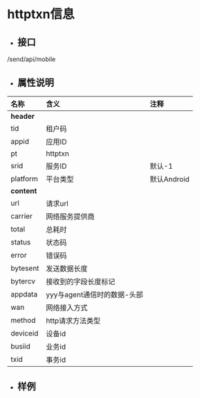 # httptxn信息

* ## 接口

/send/api/mobile

* ## 属性说明

| **名称** | **含义** | **注释** |
| :--- | :--- | :--- |
| **header** |  |  |
| tid | 租户码 |  |
| appid | 应用ID |  |
| pt | httptxn |  |
| srid | 服务ID | 默认-1 |
| platform | 平台类型 | 默认Android |
| **content** |  |  |
| url | 请求url |  |
| carrier | 网络服务提供商 |  |
| total | 总耗时 |  |
| status | 状态码 |  |
| error | 错误码 |  |
| bytesent | 发送数据长度 |  |
| bytercv | 接收到的字段长度标记 |  |
| appdata | yyy与agent通信时的数据-头部 |  |
| wan | 网络接入方式 |  |
| method | http请求方法类型 |  |
| deviceid | 设备id |  |
| busiid | 业务id |  |
| txid | 事务id |  |

* ## 样例



